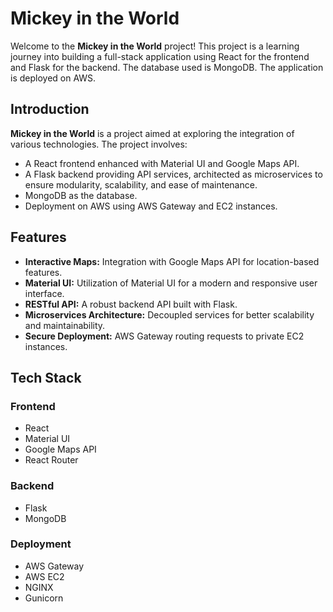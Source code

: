 # Mickey in the World

Welcome to the **Mickey in the World** project! This project is a learning journey into building a full-stack application using React for the frontend and Flask for the backend. The database used is MongoDB. The application is deployed on AWS.

## Introduction

**Mickey in the World** is a project aimed at exploring the integration of various technologies. The project involves:

-   A React frontend enhanced with Material UI and Google Maps API.
-   A Flask backend providing API services, architected as microservices to ensure modularity, scalability, and ease of maintenance.
-   MongoDB as the database.
-   Deployment on AWS using AWS Gateway and EC2 instances.

## Features

-   **Interactive Maps:** Integration with Google Maps API for location-based features.
-   **Material UI:** Utilization of Material UI for a modern and responsive user interface.
-   **RESTful API:** A robust backend API built with Flask.
-   **Microservices Architecture:** Decoupled services for better scalability and maintainability.
-   **Secure Deployment:** AWS Gateway routing requests to private EC2 instances.

## Tech Stack

### Frontend

-   React
-   Material UI
-   Google Maps API
-   React Router

### Backend

-   Flask
-   MongoDB

### Deployment

-   AWS Gateway
-   AWS EC2
-   NGINX
-   Gunicorn
